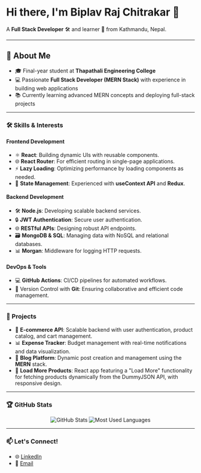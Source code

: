 <h1 align="left">Hi there, I'm Biplav Raj Chitrakar 👋</h1>
<p align="left">
  A <b>Full Stack Developer</b> 🛠️ and learner 📘 from Kathmandu, Nepal.
</p>

---
## 👋 About Me
- 🎓 Final-year student at **Thapathali Engineering College**
- 💻 Passionate **Full Stack Developer (MERN Stack)** with experience in building web applications
- 📚 Currently learning advanced MERN concepts and deploying full-stack projects
---

### 🛠 Skills & Interests

#### Frontend Development
- ⚛️ **React**: Building dynamic UIs with reusable components.
- 🌐 **React Router**: For efficient routing in single-page applications.
- ⚡ **Lazy Loading**: Optimizing performance by loading components as needed.
- 🌟 **State Management**: Experienced with **useContext API** and **Redux**.

#### Backend Development
- 🛠️ **Node.js**: Developing scalable backend services.
- 🔒 **JWT Authentication**: Secure user authentication.
- 🌐 **RESTful APIs**: Designing robust API endpoints.
- 🗃️ **MongoDB & SQL**: Managing data with NoSQL and relational databases.
- 📊 **Morgan**: Middleware for logging HTTP requests.

#### DevOps & Tools
- 💻 **GitHub Actions**: CI/CD pipelines for automated workflows.
- 🔧 Version Control with **Git**: Ensuring collaborative and efficient code management.

---

### 🚀 Projects
- 🛒 **E-commerce API**: Scalable backend with user authentication, product catalog, and cart management.
- 📊 **Expense Tracker**: Budget management with real-time notifications and data visualization.
- 📖 **Blog Platform**: Dynamic post creation and management using the **MERN** stack.
- 🔄 **Load More Products**: React app featuring a "Load More" functionality for fetching products dynamically from the DummyJSON API, with responsive design.

---

### 🏆 GitHub Stats
<p align="center">
  <img src="https://github-readme-stats.vercel.app/api?username=L3vi-Ackerman&show_icons=true&theme=dark&hide=issues&count_private=true" alt="GitHub Stats" />
  <img src="https://github-readme-stats.vercel.app/api/top-langs/?username=L3vi-Ackerman&layout=compact&theme=dark" alt="Most Used Languages" />
</p>

---

### 📫 Let's Connect!
- 🌐 [LinkedIn](https://www.linkedin.com/in/biplav-chitrakar/)
- 📧 [Email](mailto:biplav2059@gmail.com)
